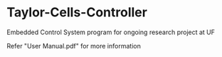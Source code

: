 # Taylor-Cells-Controller
Embedded Control System program for ongoing research project at UF

Refer "User Manual.pdf" for more information
